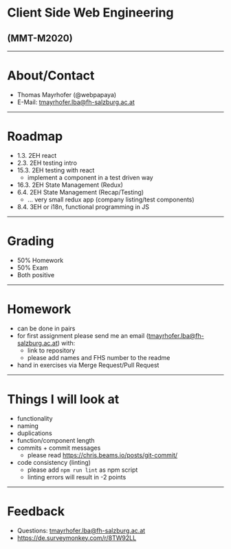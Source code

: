 # Client Side Web Engineering

## (MMT-M2020)

---

# About/Contact

- Thomas Mayrhofer (@webpapaya)
- E-Mail: tmayrhofer.lba@fh-salzburg.ac.at

---

# Roadmap

- 1.3. 2EH react
- 2.3. 2EH testing intro
- 15.3. 2EH testing with react
  - implement a component in a test driven way
- 16.3. 2EH State Management (Redux)
- 6.4.  2EH State Management (Recap/Testing)
  - ... very small redux app (company listing/test components)
- 8.4. 3EH or i18n, functional programming in JS

---

# Grading

- 50% Homework
- 50% Exam
- Both positive

---

# Homework

- can be done in pairs
- for first assignment please send me an email (tmayrhofer.lba@fh-salzburg.ac.at) with:
  - link to repository
  - please add names and FHS number to the readme
- hand in exercises via Merge Request/Pull Request

----

# Things I will look at

- functionality
- naming
- duplications
- function/component length
- commits + commit messages
  - please read https://chris.beams.io/posts/git-commit/
- code consistency (linting)
  - please add `npm run lint` as npm script
  - linting errors will result in -2 points

---

# Feedback

- Questions: tmayrhofer.lba@fh-salzburg.ac.at
- <https://de.surveymonkey.com/r/8TW92LL>
